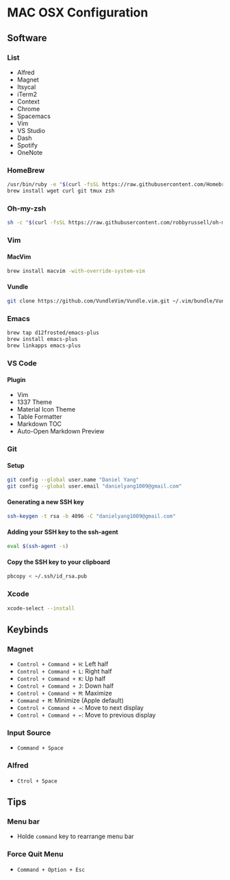 # MAC OSX Configuration

## Software
### List
- Alfred
- Magnet
- Itsycal
- iTerm2
- Context
- Chrome
- Spacemacs
- Vim
- VS Studio
- Dash
- Spotify
- OneNote

### HomeBrew
```bash
/usr/bin/ruby -e "$(curl -fsSL https://raw.githubusercontent.com/Homebrew/install/master/install)"
brew install wget curl git tmux zsh
```

### Oh-my-zsh
```bash
sh -c "$(curl -fsSL https://raw.githubusercontent.com/robbyrussell/oh-my-zsh/master/tools/install.sh)"
```
### Vim
#### MacVim
```bash
brew install macvim -with-override-system-vim
```
#### Vundle
```bash
git clone https://github.com/VundleVim/Vundle.vim.git ~/.vim/bundle/Vundle.vim
```
### Emacs
```bash
brew tap d12frosted/emacs-plus
brew install emacs-plus
brew linkapps emacs-plus
```

### VS Code
#### Plugin
- Vim
- 1337 Theme
- Material Icon Theme
- Table Formatter
- Markdown TOC
- Auto-Open Markdown Preview

### Git
#### Setup
```bash
git config --global user.name "Daniel Yang"
git config --global user.email "danielyang1009@gmail.com"
```
#### Generating a new SSH key
```bash
ssh-keygen -t rsa -b 4096 -C "danielyang1009@gmail.com"
```
#### Adding your SSH key to the ssh-agent
```bash
eval $(ssh-agent -s)
```
#### Copy the SSH key to your clipboard
```bash
pbcopy < ~/.ssh/id_rsa.pub
```

### Xcode
```bash
xcode-select --install
```

## Keybinds
### Magnet
- `Control + Command + H`: Left half
- `Control + Command + L`: Right half
- `Control + Command + K`: Up half
- `Control + Command + J`: Down half
- `Control + Command + M`: Maximize
- `Command + M`: Minimize (Apple default) 
- `Control + Command + →`: Move to next display
- `Control + Command + ←`: Move to previous display

### Input Source
- `Command + Space`

### Alfred
- `Ctrol + Space`

## Tips
### Menu bar
- Holde `command` key to rearrange menu bar

### Force Quit Menu
- `Command + Option + Esc`
